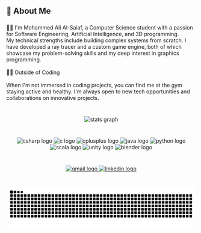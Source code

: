 <h2 align="left">🌟 About Me</h2>

###

<p align="left">👨‍💻 I'm Mohammed Ali Al-Saiaf, a Computer Science student with a passion for Software Engineering, Artificial Intelligence, and 3D programming.<br>My technical strengths include building complex systems from scratch. I have developed a ray tracer and a custom game engine, both of which showcase my problem-solving skills and my deep interest in graphics programming.<br><br>🏋️‍♂️ Outside of Coding<br><br>When I'm not immersed in coding projects, you can find me at the gym staying active and healthy. I'm always open to new tech opportunities and collaborations on innovative projects.</p>

###

<br clear="both">

<div align="center">
  <img src="https://github-readme-stats.vercel.app/api?username=MomdAli&hide_title=false&hide_rank=true&show_icons=true&include_all_commits=true&count_private=true&disable_animations=false&theme=github_dark&locale=en&hide_border=true" height="220" alt="stats graph"  />
</div>

###

<br clear="both">

<div align="center">
  <img src="https://cdn.jsdelivr.net/gh/devicons/devicon/icons/csharp/csharp-original.svg" width="60" alt="csharp logo" />
  <img src="https://cdn.jsdelivr.net/gh/devicons/devicon/icons/c/c-original.svg" width="60" alt="c logo" />
  <img src="https://cdn.jsdelivr.net/gh/devicons/devicon/icons/cplusplus/cplusplus-original.svg" width="60" alt="cplusplus logo" />
  <img src="https://cdn.jsdelivr.net/gh/devicons/devicon/icons/java/java-original.svg" width="60" alt="java logo" />
  <img src="https://cdn.jsdelivr.net/gh/devicons/devicon/icons/python/python-original.svg" width="60" alt="python logo" />
  <img src="https://cdn.jsdelivr.net/gh/devicons/devicon/icons/scala/scala-original.svg" width="60" alt="scala logo" />
  <img src="https://cdn.jsdelivr.net/gh/devicons/devicon/icons/unity/unity-original.svg" width="60" alt="unity logo" />
  <img src="https://skillicons.dev/icons?i=blender" width="60" alt="blender logo" />
</div>


###

<br clear="both">

<div align="center">
  <a href="mailto:mohammedali.alsaiaf@gmail.com" target="_blank">
    <img src="https://img.shields.io/static/v1?message=Gmail&logo=gmail&label=&color=D14836&logoColor=white&labelColor=&style=for-the-badge" height="35" alt="gmail logo"  />
  </a>
  <a href="https://www.linkedin.com/in/MomdAli/" target="_blank">
    <img src="https://img.shields.io/static/v1?message=LinkedIn&logo=linkedin&label=&color=0077B5&logoColor=white&labelColor=&style=for-the-badge" height="35" alt="linkedin logo"  />
  </a>
</div>

###

<br clear="both">

<img src="https://raw.githubusercontent.com/MomdAli/MomdAli/output/snake.svg" alt="Snake animation" />

###
